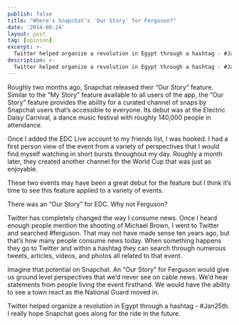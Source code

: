 ```yaml
---
publish: false
title: "Where's Snapchat's 'Our Story' for Ferguson?"
date: '2014-08-24'
layout: post
tag: [opinion]
excerpt: >-
  Twitter helped organize a revolution in Egypt through a hashtag - #Jan25th. I really hope Snapchat goes along for the ride in the future.
description: >-
  Twitter helped organize a revolution in Egypt through a hashtag - #Jan25th. I really hope Snapchat goes along for the ride in the future.
---
```


Roughly two months ago, Snapchat released their “Our Story” feature. Similar to the “My Story” feature available to all users of the app, the “Our Story” feature provides the ability for a curated channel of snaps by Snapchat users that’s accessible to everyone. Its debut was at the Electric Daisy Carnival, a dance music festival with roughly 140,000 people in attendance.

Once I added the EDC Live account to my friends list, I was hooked. I had a first person view of the event from a variety of perspectives that I would find myself watching in short bursts throughout my day. Roughly a month later, they created another channel for the World Cup that was just as enjoyable.

These two events may have been a great debut for the feature but I think it’s time to see this feature applied to a variety of events.

There was an “Our Story” for EDC. Why not Ferguson?

Twitter has completely changed the way I consume news. Once I heard enough people mention the shooting of Michael Brown, I went to Twitter and searched #ferguson. That may not have made sense ten years ago, but that’s how many people consume news today. When something happens they go to Twitter and within a hashtag they can search through numerous tweets, articles, videos, and photos all related to that event.

Imagine that potential on Snapchat. An “Our Story” for Ferguson would give us ground level perspectives that we’d never see on cable news. We’d hear statements from people living the event firsthand. We would have the ability to see a town react as the National Guard moved in.

Twitter helped organize a revolution in Egypt through a hashtag - #Jan25th. I really hope Snapchat goes along for the ride in the future.
